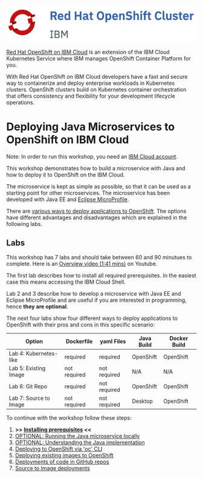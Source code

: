 ![logo](images/os_logo.png)

[Red Hat OpenShift on IBM Cloud](https://cloud.ibm.com/docs/openshift?topic=openshift-why_openshift) is an extension of the IBM Cloud Kubernetes Service where IBM manages OpenShift Container Platform for you. 

With Red Hat OpenShift on IBM Cloud developers have a fast and secure way to containerize and deploy enterprise workloads in Kubernetes clusters. OpenShift clusters build on Kubernetes container orchestration that offers consistency and flexibility for your development lifecycle operations.

# Deploying Java Microservices to OpenShift on IBM Cloud

Note: In order to run this workshop, you need an [IBM Cloud account](https://cloud.ibm.com/registration).

This workshop demonstrates how to build a microservice with Java and how to deploy it to OpenShift on the IBM Cloud.

The microservice is kept as simple as possible, so that it can be used as a starting point for other microservices. The microservice has been developed with Java EE and [Eclipse MicroProfile](https://microprofile.io/).

There are [various ways to deploy applications to OpenShift](http://heidloff.net/article/deploying-open-liberty-microservices-openshift/). The options have different advantages and disadvantages which are explained in the following labs.

## Labs

This workshop has 7 labs and should take between 60 and 90 minutues to complete. Here is an [Overview video (1:41 mins)](https://youtu.be/8361HGR_O_s) on Youtube.

The first lab describes how to install all required prerequisites. In the easiest case this means accessing the IBM Cloud Shell.

Lab 2 and 3 describe how to develop a microservice with Java EE and Eclipse MicroProfile and are useful if you are interested in programming, hence **they are optional**.

The next four labs show four different ways to deploy applications to OpenShift with their pros and cons in this specific scenario:

| Option | Dockerfile | yaml Files | Java Build | Docker Build |
| - | - | - | - | - |
| Lab 4: Kubernetes-like | required | required | OpenShift | OpenShift |
| Lab 5: Existing Image  | not required  | not required | N/A | N/A |
| Lab 6: Git Repo | required  | not required | OpenShift | OpenShift |
| Lab 7: Source to Image | not required | not required | Desktop | OpenShift |

To continue with the workshop follow these steps:

1. **>> [Installing prerequisites](1-prereqs.md) <<**
2. [OPTIONAL: Running the Java microservice locally](2-docker.md)
3. [OPTIONAL: Understanding the Java implementation](3-java.md)
4. [Deploying to OpenShift via 'oc' CLI](4-openshift.md)
5. [Deploying existing images to OpenShift](5-existing-image.md)
6. [Deployments of code in GitHub repos](6-github.md)
7. [Source to Image deployments](7-source-to-image.md)
